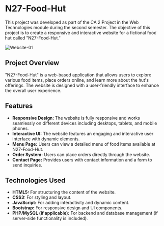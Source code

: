 # N27-Food-Hut

This project was developed as part of the CA 2 Project in the Web Technologies module during the second semester. The objective of this project is to create a responsive and interactive website for a fictional food hut called "N27-Food-Hut." 

![Website-01](https://github.com/user-attachments/assets/514fad5a-9501-4d33-9de6-40278dd64d1b)

## Project Overview

"N27-Food-Hut" is a web-based application that allows users to explore various food items, place orders online, and learn more about the hut's offerings. The website is designed with a user-friendly interface to enhance the overall user experience.

## Features

- **Responsive Design:** The website is fully responsive and works seamlessly on different devices including desktops, tablets, and mobile phones.
- **Interactive UI:** The website features an engaging and interactive user interface with dynamic elements.
- **Menu Page:** Users can view a detailed menu of food items available at N27-Food-Hut.
- **Order System:** Users can place orders directly through the website.
- **Contact Page:** Provides users with contact information and a form to send inquiries.

## Technologies Used

- **HTML5:** For structuring the content of the website.
- **CSS3:** For styling and layout.
- **JavaScript:** For adding interactivity and dynamic content.
- **Bootstrap:** For responsive design and UI components.
- **PHP/MySQL (if applicable):** For backend and database management (if server-side functionality is included).


